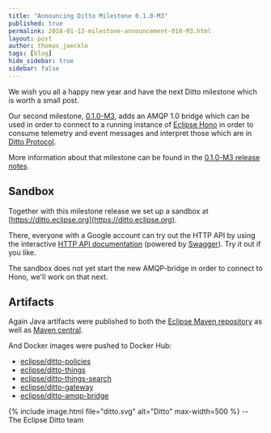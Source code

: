 ```yaml
---
title: "Announcing Ditto Milestone 0.1.0-M3"
published: true
permalink: 2018-01-12-milestone-announcement-010-M3.html
layout: post
author: thomas_jaeckle
tags: [blog]
hide_sidebar: true
sidebar: false
---
```


We wish you all a happy new year and have the next Ditto milestone which is worth a small post.

Our second milestone, [0.1.0-M3](release_notes_010-M3.html), adds an AMQP 1.0 bridge which can be used in order to connect
to a running instance of [Eclipse Hono](https://eclipse.org/hono/) in order to consume telemetry and event messages
and interpret those which are in [Ditto Protocol](protocol-overview.html).

More information about that milestone can be found in the [0.1.0-M3 release notes](release_notes_010-M3.html).


## Sandbox

Together with this milestone release we set up a sandbox at [https://ditto.eclipse.org](https://ditto.eclipse.org).

There, everyone with a Google account can try out the HTTP API by using the interactive 
[HTTP API documentation](https://ditto.eclipse.org/apidoc/) (powered by [Swagger](https://swagger.io)).
Try it out if you like.

The sandbox does not yet start the new AMQP-bridge in order to connect to Hono, we'll work on that next.


## Artifacts

Again Java artifacts were published to both the [Eclipse Maven repository](https://repo.eclipse.org/content/repositories/ditto/)
as well as [Maven central](https://repo1.maven.org/maven2/org/eclipse/ditto/).

And Docker images were pushed to Docker Hub:
* [eclipse/ditto-policies](https://hub.docker.com/r/eclipse/ditto-policies/)
* [eclipse/ditto-things](https://hub.docker.com/r/eclipse/ditto-things/)
* [eclipse/ditto-things-search](https://hub.docker.com/r/eclipse/ditto-things-search/)
* [eclipse/ditto-gateway](https://hub.docker.com/r/eclipse/ditto-gateway/)
* [eclipse/ditto-amqp-bridge](https://hub.docker.com/r/eclipse/ditto-amqp-bridge/)

{% include image.html file="ditto.svg" alt="Ditto" max-width=500 %}
--<br/>
The Eclipse Ditto team

